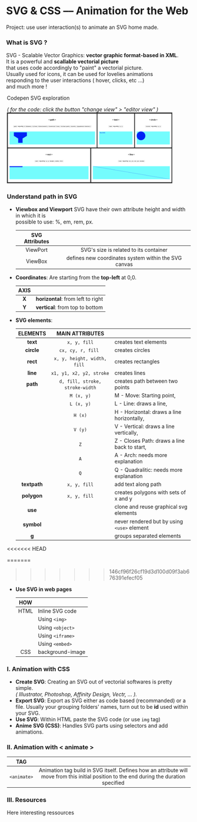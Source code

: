 # SVG & CSS –– Animation for the Web
Project: use user interaction(s) to animate an SVG home made.

<!-- <img src="./" height="450" alt=" GIF" style="margin: 0 35%"> -->

### What is SVG ?
SVG - Scalable Vector Graphics: **vector graphic format-based in XML**.  
It is a powerful and **scallable vectorial picture**  
that uses code accordingly to "paint" a vectorial picture.  
Usually used for icons, it can be used for lovelies animations  
responding to the user  interactions ( hover, clicks, etc ...)  
and much more !


<legend>Codepen SVG exploration  

<i>( for the code: click the button "change view" > "editor view" )</i></legend>
<a href="https://codepen.io/laurelineparis/full/VwYWbOa" target="_blank"><img src="./public/assets/SVG-exploration.png" width="450" alt="codepen exploration of svg"></a>

### Understand path in SVG
- **Viewbox and Viewport**
    SVG have their own attribute height and width in which it is  
    possible to use: %, em, rem, px.  
    
    | SVG Attributes |  |  
    |:-------:|:--------:|
    | ViewPort | SVG's size is related to its container
    | ViewBox | defines new coordinates system within the SVG canvas |
- **Coordinates**:
    Are starting from the **top-left** at 0,0.  
    
    | AXIS          |                                |
    |:-------------:|--------------------------------|
    | **X**             | **horizontal**: from left to right |
    | **Y**             | **vertical**: from top to bottom   |
- **SVG elements**:  

    |    ELEMENTS   |MAIN ATTRIBUTES|                |
    |:-------------:|:-------:|----------------|
    | **text**      |```x, y, fill```| creates text elements |
    | **circle**    |```cx, cy, r, fill ```| creates circles       |
    | **rect**      |```x, y, height, width, fill ```| creates rectangles    |
    | **line**      |```x1, y1, x2, y2, stroke ```| creates lines         |
    | **path**      |```d, fill, stroke, stroke-width```| creates path between two points |
    |       |```M (x, y)```| M - Move: Starting point, |
    ||```L (x, y)```| L - Line: draws a line, |
    ||```H (x)```| H - Horizontal: draws a line horizontally, |
    ||```V (y)```| V - Vertical: draws a line vertically, |
    ||```Z```| Z - Closes Path: draws a line back to start, |
    ||```A```| A - Arch: needs more explanation |
    ||```Q```| Q - Quadralitic: needs more explanation |
    | **textpath**  |```x, y, fill```| add text along path         |
    | **polygon**   |```x, y, fill```| creates polygons with sets of x and y |
    | **use** || clone and reuse graphical svg elements |
    | **symbol**|| never rendered but by using ```<use>``` element |
    | **g**|       | groups separated elements |

<<<<<<< HEAD

=======
>>>>>>> 146cf96f26cf19d3d100d09f3ab676391efecf05
- **Use SVG in web pages**  

    | HOW | |
    |:---:|:---|
    | HTML | Inline SVG code |
    |  | Using ```<img>``` |
    |  | Using ```<object>``` |
    |  | Using ```<iframe>``` |
    |  | Using ```<embed>``` |
    | CSS | background-image |


### I. Animation with CSS
- **Create SVG**: Creating an SVG out of vectorial softwares is pretty simple.  
*( Illustrator, Photoshop, Affinity Design, Vectr, ... ).* 
- **Export SVG**: Export as SVG either as code based (recommanded) or a file.
Usually your grouping folders' names, turn out to be **id** used within your SVG.
- **Use SVG**: Within HTML paste the SVG code (or use ```img``` tag)
- **Anime SVG (CSS)**: Handles SVG parts using selectors and add animations.


### II. Animation with < animate >
| TAG ||
|:--:|:--:|
|```<animate>```| Animation tag build in SVG itself. Defines how an attribute will move from this initial position to the end during the duration specified |


### III. Resources
Here interesting ressources
